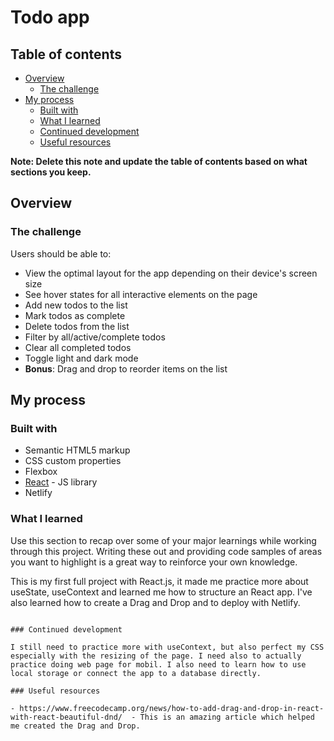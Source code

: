 # Todo app

## Table of contents

- [Overview](#overview)
  - [The challenge](#the-challenge)
- [My process](#my-process)
  - [Built with](#built-with)
  - [What I learned](#what-i-learned)
  - [Continued development](#continued-development)
  - [Useful resources](#useful-resources)


**Note: Delete this note and update the table of contents based on what sections you keep.**

## Overview

### The challenge

Users should be able to:

- View the optimal layout for the app depending on their device's screen size
- See hover states for all interactive elements on the page
- Add new todos to the list
- Mark todos as complete
- Delete todos from the list
- Filter by all/active/complete todos
- Clear all completed todos
- Toggle light and dark mode
- **Bonus**: Drag and drop to reorder items on the list

## My process

### Built with

- Semantic HTML5 markup
- CSS custom properties
- Flexbox
- [React](https://reactjs.org/) - JS library
- Netlify


### What I learned

Use this section to recap over some of your major learnings while working through this project. Writing these out and providing code samples of areas you want to highlight is a great way to reinforce your own knowledge.

This is my first full project with React.js, it made me practice more about useState, useContext and learned me how to structure an React app. I've also learned how to create a Drag and Drop and to deploy with Netlify.
```

### Continued development

I still need to practice more with useContext, but also perfect my CSS especially with the resizing of the page. I need also to actually practice doing web page for mobil. I also need to learn how to use local storage or connect the app to a database directly.

### Useful resources

- https://www.freecodecamp.org/news/how-to-add-drag-and-drop-in-react-with-react-beautiful-dnd/  - This is an amazing article which helped me created the Drag and Drop.
